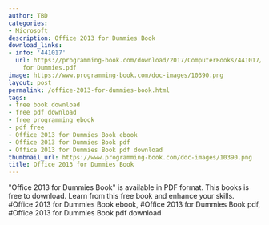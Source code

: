 ```yaml
---
author: TBD
categories:
- Microsoft
description: Office 2013 for Dummies Book
download_links:
- info: '441017'
  url: https://programming-book.com/download/2017/ComputerBooks/441017/Office 2013
    for Dummies.pdf
image: https://www.programming-book.com/doc-images/10390.png
layout: post
permalink: /office-2013-for-dummies-book.html
tags:
- free book download
- free pdf download
- free programming ebook
- pdf free
- Office 2013 for Dummies Book ebook
- Office 2013 for Dummies Book pdf
- Office 2013 for Dummies Book pdf download
thumbnail_url: https://www.programming-book.com/doc-images/10390.png
title: Office 2013 for Dummies Book
---
```


 
<div class="item-desc text-justify">
  "Office 2013 for Dummies Book" is available in PDF format. This books is free to download. Learn from this free book and enhance your skills.
  <br>
  #Office 2013 for Dummies Book ebook, #Office 2013 for Dummies Book pdf, #Office 2013 for Dummies Book pdf download
</div>